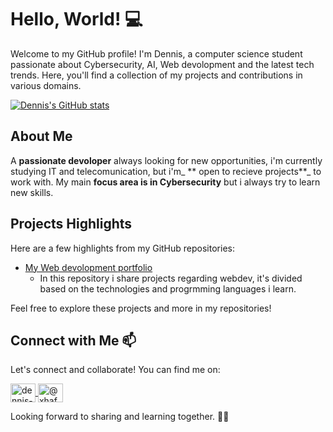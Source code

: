 # Hello, World! 💻 

Welcome to my GitHub profile! I'm Dennis, a computer science student passionate about Cybersecurity, AI, Web devolopment and the latest tech trends. Here, you'll find a collection of my projects and contributions in various domains.

[![Dennis's GitHub stats](https://github-readme-stats.vercel.app/api?username=xaxoman)](https://github.com/anuraghazra/github-readme-stats)

## About Me

A **passionate devoloper** always looking for new opportunities, i'm currently studying IT and telecomunication, but i'm_ ** open to recieve projects**_ to work with.
My main **focus area is in Cybersecurity** but i always try to learn new skills.

## Projects Highlights

Here are a few highlights from my GitHub repositories:

- [My Web devolopment portfolio](https://github.com/xaxoman/Web-Devolopment-Portfolio)
  - In this repository i share projects regarding webdev, it's divided based on the technologies and progrmming languages i learn.



Feel free to explore these projects and more in my repositories!

## Connect with Me 📫

Let's connect and collaborate! You can find me on:
<p align="left">
  <a href="https://linkedin.com/in/dennis-xhafaj-b48a2528a" target="blank">
  <img align="center" src="https://raw.githubusercontent.com/rahuldkjain/github-profile-readme-generator/master/src/images/icons/Social/linked-in-alt.svg" alt="dennis-xhafajb48a2528a"height="30" width="40" />
  </a>
  <a href="https://medium.com/@xhafaj.dennis" target="blank">
  <img align="center" src="https://raw.githubusercontent.com/rahuldkjain/github-profile-readme-generator/master/src/images/icons/Social/medium.svg" alt="@xhafaj.dennis" height="30" width="40" />
  </a>
</p>




Looking forward to sharing and learning together. 👨‍💻 

<!--
Feel free to use this README template for your own GitHub profile.
If you found it helpful, you can give it a ⭐️.
-->




